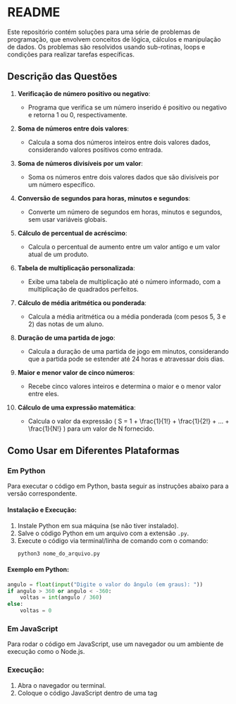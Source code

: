 # README

Este repositório contém soluções para uma série de problemas de programação, que envolvem conceitos de lógica, cálculos e manipulação de dados. Os problemas são resolvidos usando sub-rotinas, loops e condições para realizar tarefas específicas.

## Descrição das Questões

1. **Verificação de número positivo ou negativo**:
   - Programa que verifica se um número inserido é positivo ou negativo e retorna 1 ou 0, respectivamente.

2. **Soma de números entre dois valores**:
   - Calcula a soma dos números inteiros entre dois valores dados, considerando valores positivos como entrada.

3. **Soma de números divisíveis por um valor**:
   - Soma os números entre dois valores dados que são divisíveis por um número específico.

4. **Conversão de segundos para horas, minutos e segundos**:
   - Converte um número de segundos em horas, minutos e segundos, sem usar variáveis globais.

5. **Cálculo de percentual de acréscimo**:
   - Calcula o percentual de aumento entre um valor antigo e um valor atual de um produto.

6. **Tabela de multiplicação personalizada**:
   - Exibe uma tabela de multiplicação até o número informado, com a multiplicação de quadrados perfeitos.

7. **Cálculo de média aritmética ou ponderada**:
   - Calcula a média aritmética ou a média ponderada (com pesos 5, 3 e 2) das notas de um aluno.

8. **Duração de uma partida de jogo**:
   - Calcula a duração de uma partida de jogo em minutos, considerando que a partida pode se estender até 24 horas e atravessar dois dias.

9. **Maior e menor valor de cinco números**:
   - Recebe cinco valores inteiros e determina o maior e o menor valor entre eles.

10. **Cálculo de uma expressão matemática**:
    - Calcula o valor da expressão \( S = 1 + \frac{1}{1!} + \frac{1}{2!} + ... + \frac{1}{N!} \) para um valor de N fornecido.


## Como Usar em Diferentes Plataformas

### Em Python

Para executar o código em Python, basta seguir as instruções abaixo para a versão correspondente.

#### Instalação e Execução:
1. Instale Python em sua máquina (se não tiver instalado).
2. Salve o código Python em um arquivo com a extensão `.py`.
3. Execute o código via terminal/linha de comando com o comando:
    ```bash
    python3 nome_do_arquivo.py
    ```

#### Exemplo em Python:
```python
angulo = float(input("Digite o valor do ângulo (em graus): "))
if angulo > 360 or angulo < -360:
    voltas = int(angulo / 360)
else:
    voltas = 0
```

### Em JavaScript

Para rodar o código em JavaScript, use um navegador ou um ambiente de execução como o Node.js.

### Execução:
1. Abra o navegador ou terminal.
2. Coloque o código JavaScript dentro de uma tag <script> ou em um arquivo .js para ser executado em um ambiente Node.js.

#### Exemplo em JavaScript:
```javascript
let angulo = parseFloat(prompt("Digite o valor do ângulo (em graus):"));
let voltas;
if (angulo > 360 || angulo < -360) {
    voltas = Math.floor(angulo / 360);
} else {
    voltas = 0;
}
// Lógica do quadrante segue da mesma forma
```

### Em C

Se você quiser rodar o código em C, basta ter um compilador de C, como o GCC ou o Clang.

### Execução:
1. Salve o código C em um arquivo .c.
2. Compile o código com o compilador:
```bash
   gcc nome_do_arquivo.c -o nome_do_programa
```
3. Execute o programa gerado:
```bash
  ./nome_do_programa
```

### Em C++

No caso do C++, o processo de compilação é similar ao de C, com o uso do compilador g++.

### Execução:
1. Salve o código C++ em um arquivo .cpp.
2. Compile o código com o comando:
```bash
  g++ nome_do_arquivo.cpp -o nome_do_programa
```
3. Execute o programa gerado:
```bash
  ./nome_do_programa
```

## Conclusão

Esses programas são um excelente exercício para melhorar as habilidades de programação, especialmente no que diz respeito ao uso de funções e sub-rotinas para resolver problemas comuns. Eles envolvem conceitos fundamentais de programação como loops, condições, cálculos aritméticos e manipulação de dados. Cada tarefa oferece uma oportunidade de aplicar a lógica de forma prática e de entender como diferentes tipos de problemas podem ser resolvidos por meio da programação. As instruções de execução fornecem uma maneira fácil de usar o código em Python, JavaScript, C e C++.

